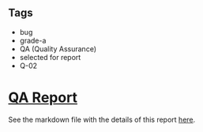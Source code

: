 ## Tags

- bug
- grade-a
- QA (Quality Assurance)
- selected for report
- Q-02

# [QA Report](https://github.com/code-423n4/2023-05-ambire-findings/issues/34) 

See the markdown file with the details of this report [here](https://github.com/code-423n4/2023-05-ambire-findings/blob/main/data/d3e4-Q.md).